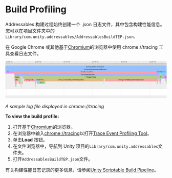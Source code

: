 # Build Profiling

Addressables 构建过程始终创建一个 .json 日志文件，其中包含构建性能信息。您可以在项目文件夹中的`Library/com.unity.addressables/AddressablesBuildTEP.json`.

在 Google Chrome 或其他基于[Chromium](https://www.chromium.org/Home)的浏览器中使用 chrome://tracing 工具查看日志文件。

![](addr_diagnostics_1.png)

*A sample log file displayed in chrome://tracing*

**To view the build profile:**

1. 打开基于[Chromium](https://www.chromium.org/Home)的浏览器。
2. 在浏览器中输入[chrome://tracing](chrome://tracing/)以打开[Trace Event Profiling Tool](https://www.chromium.org/developers/how-tos/trace-event-profiling-tool)。
3. 单击**Load** 按钮。
4. 在文件浏览器中，导航到 Unity 项目的`Library/com.unity.addressables`文件夹。
5. 打开`AddressablesBuildTEP.json`文件。

有关构建性能日志记录的更多信息，请参阅[Unity Scriptable Build Pipeline](https://docs.unity3d.com/Packages/com.unity.scriptablebuildpipeline@latest)。